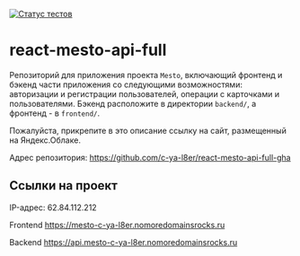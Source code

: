 [![Статус тестов](../../actions/workflows/tests.yml/badge.svg)](../../actions/workflows/tests.yml)

# react-mesto-api-full
Репозиторий для приложения проекта `Mesto`, включающий фронтенд и бэкенд части приложения со следующими возможностями: авторизации и регистрации пользователей, операции с карточками и пользователями. Бэкенд расположите в директории `backend/`, а фронтенд - в `frontend/`. 
  
Пожалуйста, прикрепите в это описание ссылку на сайт, размещенный на Яндекс.Облаке.

Адрес репозитория: https://github.com/c-ya-l8er/react-mesto-api-full-gha

## Ссылки на проект

IP-адрес: 62.84.112.212

Frontend https://mesto-c-ya-l8er.nomoredomainsrocks.ru

Backend https://api.mesto-c-ya-l8er.nomoredomainsrocks.ru
